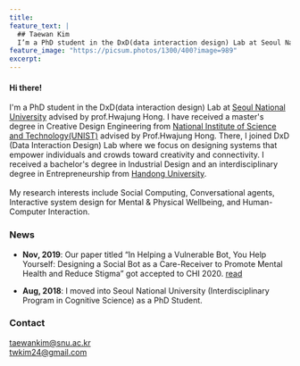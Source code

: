 ```yaml
---
title: 
feature_text: |
  ## Taewan Kim
  I’m a PhD student in the DxD(data interaction design) Lab at Seoul National University advised by Prof. Hwajung Hong.
feature_image: "https://picsum.photos/1300/400?image=989"
excerpt: 
---
```

#### Hi there!
I'm a PhD student in the DxD(data interaction design) Lab at <a href="https://www.snu.ac.kr/" target="_blank">Seoul National University</a> advised by prof.Hwajung Hong. I have received a master's degree in Creative Design Engineering from <a href="https://www.unist.ac.kr/" target="_blank">National Institute of Science and Technology(UNIST)</a> advised by Prof.Hwajung Hong. There, I joined DxD (Data Interaction Design) Lab where we focus on designing systems that empower individuals and crowds toward creativity and connectivity. I received a bachelor's degree in Industrial Design and an interdisciplinary degree in Entrepreneurship from <a href="https://www.handong.edu/eng/" target="_blank">Handong University</a>. <br><br> My research interests include Social Computing, Conversational agents, Interactive system design for Mental & Physical Wellbeing, and Human-Computer Interaction.

### News
- <b>Nov, 2019</b>: Our paper titled “In Helping a Vulnerable Bot, You Help Yourself: Designing a Social Bot as a Care-Receiver to Promote Mental Health and Reduce Stigma” got accepted to CHI 2020. <a href="/academic/2019/11/09/chi2020/">read</a> 

- <b>Aug, 2018</b>: I moved into Seoul National University (Interdisciplinary Program in Cognitive Science) as a PhD Student.

### Contact
taewankim@snu.ac.kr
<br>
twkim24@gmail.com

